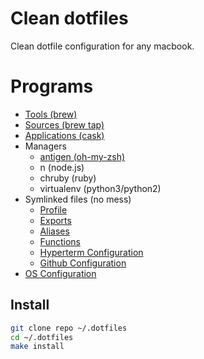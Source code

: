 # Clean dotfiles

Clean dotfile configuration for any macbook.

# Programs

- [Tools (brew)](packages)
- [Sources (brew tap)](taps)
- [Applications (cask)](casks)
- Managers
  - [antigen (oh-my-zsh)](antigen)
  - n (node.js)
  - chruby (ruby)
  - virtualenv (python3/python2)
- Symlinked files (no mess)
  - [Profile](profile)
  - [Exports](exports)
  - [Aliases](aliases)
  - [Functions](functions)
  - [Hyperterm Configuration](hyper.js)
  - [Github Configuration](gitconfig)
- [OS Configuration](macos)

## Install

```bash
git clone repo ~/.dotfiles
cd ~/.dotfiles
make install
```
